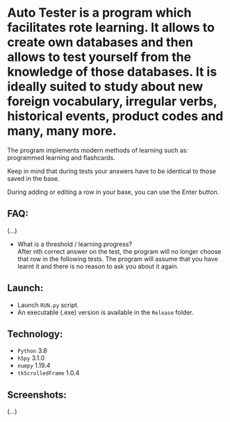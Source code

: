 # Auto Tester is a program which facilitates rote learning. It allows to create own databases and then allows to test yourself from the knowledge of those databases. It is ideally suited to study about new foreign vocabulary, irregular verbs, historical events, product codes and many, many more.
The program implements modern methods of learning such as: programmed learning and flashcards.

Keep in mind that during tests your answers have to be identical to those saved in the base.

During adding or editing a row in your base, you can use the Enter button.

## FAQ:  
(...)  
* What is a threshold / learning progress?  
After nth correct answer on the test, the program will no longer choose that row in the following tests. The program will assume that you have learnt it and there is no reason to ask you about it again.  

## Launch: 
* Launch ```RUN.py``` script.  
* An executable (.exe) version is available in the ```Release``` folder.  

## Technology:  
* ```Python``` 3.8
* ```h5py``` 3.1.0
* ```numpy``` 1.19.4
* ```tkScrolledFrame``` 1.0.4

## Screenshots:
(...)  

